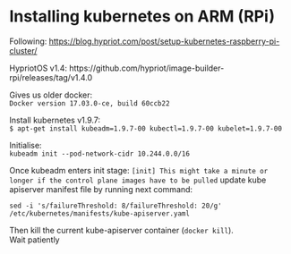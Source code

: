 <h1>Installing kubernetes on ARM (RPi)</h1>

Following: https://blog.hypriot.com/post/setup-kubernetes-raspberry-pi-cluster/

<p>
HypriotOS v1.4: https://github.com/hypriot/image-builder-rpi/releases/tag/v1.4.0
</p>

Gives us older docker:<br/>
`Docker version 17.03.0-ce, build 60ccb22`

Install kubernetes v1.9.7:<br/>
`$ apt-get install kubeadm=1.9.7-00 kubectl=1.9.7-00 kubelet=1.9.7-00`

Initialise:<br/>
`kubeadm init --pod-network-cidr 10.244.0.0/16`

Once kubeadm enters init stage: `[init] This might take a minute or longer if the control plane images have to be pulled` update kube apiserver manifest file by running next command:<br/>

`sed -i 's/failureThreshold: 8/failureThreshold: 20/g' /etc/kubernetes/manifests/kube-apiserver.yaml`<br/>

Then kill the current kube-apiserver container (`docker kill`).</br>
Wait patiently</br>
